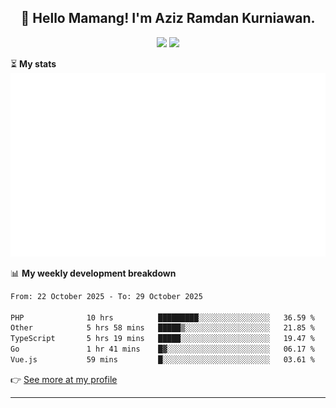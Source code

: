 <h2 align="center">👋 Hello Mamang! I'm Aziz Ramdan Kurniawan.</h2>  
<p align="center">
  <img src="https://komarev.com/ghpvc/?username=azizramdan">
  <img src="https://wakatime.com/badge/user/90056fa0-4c31-4eca-954e-2a3ac05896f9.svg">
</p>
    
⏳ **My stats**  
![](https://raw.githubusercontent.com/azizramdan/github-stats/master/generated/overview.svg#gh-dark-mode-only)

📊 **My weekly development breakdown**
<!--START_SECTION:waka-->

```txt
From: 22 October 2025 - To: 29 October 2025

PHP              10 hrs          █████████░░░░░░░░░░░░░░░░   36.59 %
Other            5 hrs 58 mins   █████▒░░░░░░░░░░░░░░░░░░░   21.85 %
TypeScript       5 hrs 19 mins   █████░░░░░░░░░░░░░░░░░░░░   19.47 %
Go               1 hr 41 mins    █▓░░░░░░░░░░░░░░░░░░░░░░░   06.17 %
Vue.js           59 mins         █░░░░░░░░░░░░░░░░░░░░░░░░   03.61 %
```

<!--END_SECTION:waka-->
👉 [See more at my profile](https://wakatime.com/@azizramdan)
***
